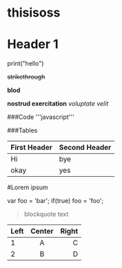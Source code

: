 # thisisoss

# Header 1

print("hello")

~~strikethrough~~

**blod**

**nostrud exercitation**
*voluptate velit*

###Code
'''javascript'''

###Tables

First Header | Second Header
------------ | -------------
Hi | bye
okay | yes

#Lorem ipsum

var foo = 'bar';
if(true) foo = 'foo';

> blockquote text

|Left  |Center|Right|
|:-----|:----:|----:|
|1     |A     |C    |
|2     |B     |D    |


